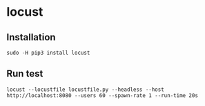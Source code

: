 # locust

## Installation

    sudo -H pip3 install locust

## Run test

    locust --locustfile locustfile.py --headless --host http://localhost:8080 --users 60 --spawn-rate 1 --run-time 20s
